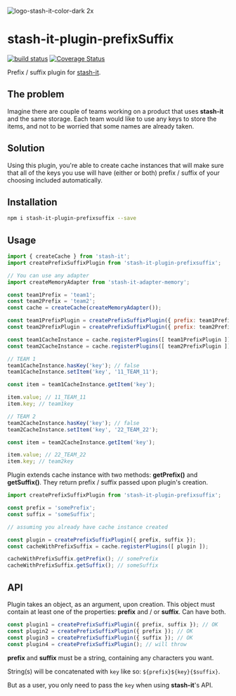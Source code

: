 ![logo-stash-it-color-dark 2x](https://user-images.githubusercontent.com/1819138/30385483-99fd209c-98a7-11e7-85e2-595791d8d894.png)

# stash-it-plugin-prefixSuffix

[![build status](https://img.shields.io/travis/smolak/stash-it-plugin-prefixSuffix/master.svg?style=flat-square)](https://travis-ci.org/smolak/stash-it-plugin-prefixSuffix)
[![Coverage Status](https://coveralls.io/repos/github/smolak/stash-it-plugin-prefixSuffix/badge.svg?branch=master)](https://coveralls.io/github/smolak/stash-it-plugin-prefixSuffix)


Prefix / suffix plugin for [stash-it](https://www.npmjs.com/package/stash-it).

## The problem

Imagine there are couple of teams working on a product that uses **stash-it**
and the same storage. Each team would like to use any keys to store
the items, and not to be worried that some names are already taken.

## Solution

Using this plugin, you're able to create cache instances that will make sure
that all of the keys you use will have (either or both) prefix / suffix
of your choosing included automatically.

## Installation

```sh
npm i stash-it-plugin-prefixsuffix --save
```

## Usage

```javascript
import { createCache } from 'stash-it';
import createPrefixSuffixPlugin from 'stash-it-plugin-prefixsuffix';

// You can use any adapter
import createMemoryAdapter from 'stash-it-adapter-memory';

const team1Prefix = 'team1';
const team2Prefix = 'team2';
const cache = createCache(createMemoryAdapter());

const team1PrefixPlugin = createPrefixSuffixPlugin({ prefix: team1Prefix });
const team2PrefixPlugin = createPrefixSuffixPlugin({ prefix: team2Prefix });

const team1CacheInstance = cache.registerPlugins([ team1PrefixPlugin ]);
const team2CacheInstance = cache.registerPlugins([ team2PrefixPlugin ]);

// TEAM 1
team1CacheInstance.hasKey('key'); // false
team1CacheInstance.setItem('key', '11_TEAM_11');

const item = team1CacheInstance.getItem('key');

item.value; // 11_TEAM_11
item.key; // team1key

// TEAM 2
team2CacheInstance.hasKey('key'); // false
team2CacheInstance.setItem('key', '22_TEAM_22');

const item = team2CacheInstance.getItem('key');

item.value; // 22_TEAM_22
item.key; // team2key
```

Plugin extends cache instance with two methods: **getPrefix()** and **getSuffix()**.
They return prefix / suffix passed upon plugin's creation.

```javascript
import createPrefixSuffixPlugin from 'stash-it-plugin-prefixsuffix';

const prefix = 'somePrefix';
const suffix = 'someSuffix';

// assuming you already have cache instance created

const plugin = createPrefixSuffixPlugin({ prefix, suffix });
const cacheWithPrefixSuffix = cache.registerPlugins([ plugin ]);

cacheWithPrefixSuffix.getPrefix(); // somePrefix
cacheWithPrefixSuffix.getSuffix(); // someSuffix
```

## API

Plugin takes an object, as an argument, upon creation. This object must contain
at least one of the properties: **prefix** and / or **suffix**.
Can have both.

```javascript
const plugin1 = createPrefixSuffixPlugin({ prefix, suffix }); // OK
const plugin2 = createPrefixSuffixPlugin({ prefix }); // OK
const plugin3 = createPrefixSuffixPlugin({ suffix }); // OK
const plugin4 = createPrefixSuffixPlugin(); // will throw
```

**prefix** and **suffix** must be a string, containing any characters
you want.

String(s) will be concatenated with `key` like so: `${prefix}${key}{$suffix}`.

But as a user, you only need to pass the `key` when using **stash-it**'s API.
